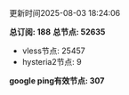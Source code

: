 更新时间2025-08-03 18:24:06

**总订阅: 188**
**总节点: 52635**
- vless节点: 25457
- hysteria2节点: 9

**google ping有效节点: 307**

